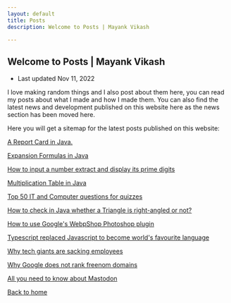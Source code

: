 ```yaml
---
layout: default
title: Posts
description: Welcome to Posts | Mayank Vikash

---
```


## Welcome to Posts | Mayank Vikash

- Last updated Nov 11, 2022

I love making random things and I also post about them here, you can read my posts about what I made and how I made them. You can also find the latest news and development published on this website here as the news section has been moved here. 

Here you will get a sitemap for the latest posts published on this website:


[A Report Card in Java.](https://mayankvikash.in/posts/simple-report-card-in-java/)

[Expansion Formulas in Java](https://mayankvikash.in/posts/Expansion-Formulas-in-Java/)


[How to input a number extract and display its prime digits](https://mayankvikash.in/posts/how-to-input-a-number-and-display-its-prime-digits/)

[Multiplication Table in Java](https://mayankvikash.in/posts/multiplication-table-in-java/)

[Top 50 IT and Computer questions for quizzes](https://mayankvikash.in/posts/top-50-it-and-computer-questions/)

[How to check in Java whether a Triangle is right-angled or not?](https://mayankvikash.in/posts/How-to-check-in-Java-whether-a-Triangle-is-right-angled-or-not/)

[How to use Google's WebpShop Photoshop plugin](https://mayankvikash.in/posts/how-to-download-and-use-webp-shop-photoshop-plugin/)

[Typescript replaced Javascript to become world's favourite language](https://mayankvikash.in/posts/typescript-replaced-javascript-to-became-the-worlds-favourite-language/)

[Why tech giants are sacking employees](https://mayankvikash.in/posts/why-tech-giants-are-sacking-employees/)

[Why Google does not rank freenom domains](https://mayankvikash.in/posts/Why-Google-does-not-rank-freenom-domains/)

[All you need to know about Mastodon](https://mayankvikash.in/posts/all-you-need-to-know-about-mastodon/)

[Back to home](https://mayankvikash.in/)

